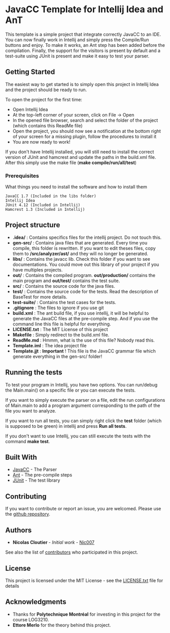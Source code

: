 # JavaCC Template for Intellij Idea and AnT

This template is a simple project that integrate correctly JavaCC to an IDE. You can now finally work in Intellij and simply press the Compile/Run buttons and enjoy. To make it works, an Ant step has been added before the compilation. Finally, the support for the visitors is present by default and a test-suite using JUnit is present and make it easy to test your parser.

## Getting Started

The easiest way to get started is to simply open this project in Intellij Idea and the project should be ready to run.

To open the project for the first time:
- Open Intellij Idea
- At the top-left corner of your screen, click on File -> Open
- In the opened file browser, search and select the folder of the project (which contains this ReadMe file)
- Open the project, you should now see a notification at the bottom right of your screen for a missing plugin, follow the procedures to install it
- You are now ready to work!

If you don't have Intellij installed, you will still need to install the correct version of JUnit and hamcrest and update the paths in the build.xml file. After this simply use the make file (**make compile/run/all/test**)

### Prerequisites

What things you need to install the software and how to install them

```
JavaCC 1.7 (Included in the libs folder)
Intellij Idea
JUnit 4.12 (Included in Intellij)
Hamcrest 1.3 (Included in Intellij)
```

## Project structure

- **.idea/** : Contains specifics files for the intellij project. Do not touch this.
- **gen-src/** : Contains java files that are generated. Every time you compile, this folder is rewritten. If you want to edit theses files, copy them to **/src/analyzer/ast/** and they will no longer be generated.
- **libs/** : Contains the javacc lib. Check this folder if you want to see documentations. You could move out this library of your project if you have multiples projects.
- **out/** : Contains the compiled program. **out/production/** contains the main program and **out/test/** contains the test suite.
- **src/** : Contains the source code for the java files.
- **test/** : Contains the source code for the tests. Read the description of BaseTest for more details.
- **test-suite/** : Contains the test cases for the tests.
- **.gitignore** : The files to ignore if you use git
- **build.xml** : The ant build file, if you use intellij, it will be helpful to generate the JavaCC files at the pre-compile step. And if you use the command line this file is helpful for everything.
- **LICENSE.txt** : The MIT License of this project
- **Makefile** : Simply redirect to the build.xml file.
- **ReadMe.md** : Hmmm, what is the use of this file? Nobody read this.
- **Template.iml** : The idea project file
- **Template.jjt** : **Important** ! This file is the JavaCC grammar file which generate everything in the gen-src/ folder!

## Running the tests

To test your program in Intellij, you have two options. You can run/debug the Main.main() on a specific file or you can execute the tests.

If you want to simply execute the parser on a file, edit the run configurations of Main.main to add a program argument corresponding to the path of the file you want to analyze.

If you want to run all tests, you can simply right click the **test** folder (which is supposed to be green) in intellij and press **Run all tests**.

If you don't want to use Intellij, you can still execute the tests with the command **make test**.

## Built With

* [JavaCC](https://javacc.org/doc) - The Parser
* [Ant](http://ant.apache.org/) - The pre-compile steps
* [JUnit](http://junit.org/junit4/) - The test library

## Contributing

If you want to contribute or report an issue, you are welcomed. Please use the [github repository](https://github.com/Nic007/JavaCC-Template).

## Authors

* **Nicolas Cloutier** - *Initial work* - [Nic007](https://github.com/Nic007)

See also the list of [contributors](https://github.com/your/project/contributors) who participated in this project.

## License

This project is licensed under the MIT License - see the [LICENSE.txt](LICENSE.txt) file for details

## Acknowledgments

* Thanks for **Polytechnique Montréal** for investing in this project for the course LOG3210.
* **Ettore Merlo** for the theory behind this project.
